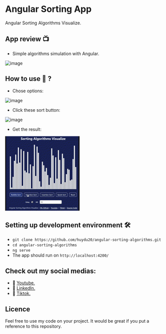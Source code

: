 # Angular Sorting App

Angular Sorting Algorithms Visualize.

## App review :tv:

  - Simple algorithms simulation with Angular.

![image](https://github.com/huydu20/angular-sorting-algorithms/assets/89365325/f9e19d66-f0f2-4e1a-8b1f-7817309772dc)

## How to use :book: ?
- Chose options:

![image](https://github.com/huydu20/angular-sorting-algorithms/assets/89365325/7c134aef-e40f-4ab4-905d-a55b9804522b)
- Click these sort button: 

![image](https://github.com/huydu20/angular-sorting-algorithms/assets/89365325/0c022881-a6be-4cfd-b22a-95925edc68a6)
- Get the result: 

![](https://github.com/huydu20/angular-sorting-algorithms/blob/main/src/assets/gif/sorting-app.gif)

## Setting up development environment 🛠

- `git clone https://github.com/huydu20/angular-sorting-algorithms.git`
- `cd angular-sorting-algorithms`
- `ng serve`
- The app should run on `http://localhost:4200/`

## Check out my social medias:
  - :movie_camera: <a href="https://www.youtube.com/channel/UCMplfZd5BxMHy3Y6OVvLblg">Youtube.</a>
  - :link: <a href="https://www.linkedin.com/in/v%C4%83n-huy-du-a68821258/">LinkedIn.</a>
  - :iphone: <a href="https://www.tiktok.com/@hijublog?is_from_webapp=1&sender_device=pc">Tiktok.</a>

## Licence

Feel free to use my code on your project. It would be great if you put a reference to this repository.

